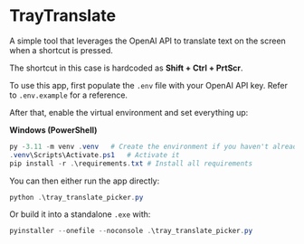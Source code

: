 # TrayTranslate

A simple tool that leverages the OpenAI API to translate text on the screen when a shortcut is pressed.

The shortcut in this case is hardcoded as **Shift + Ctrl + PrtScr**.

To use this app, first populate the `.env` file with your OpenAI API key. Refer to `.env.example` for a reference.

After that, enable the virtual environment and set everything up:

**Windows (PowerShell)**

```powershell
py -3.11 -m venv .venv   # Create the environment if you haven't already  
.venv\Scripts\Activate.ps1   # Activate it
pip install -r .\requirements.txt # Install all requirements
```

You can then either run the app directly:

```powershell
python .\tray_translate_picker.py
```

Or build it into a standalone `.exe` with:

```powershell
pyinstaller --onefile --noconsole .\tray_translate_picker.py
```